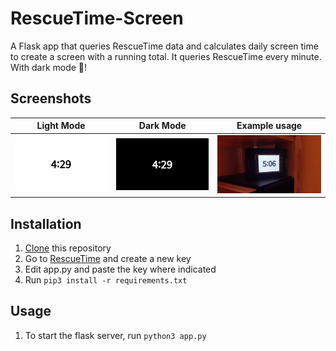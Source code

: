# RescueTime-Screen
A Flask app that queries RescueTime data and calculates daily screen time to create a screen with a running total. It queries RescueTime every minute. With dark mode :crescent_moon:!

## Screenshots
Light Mode             |  Dark Mode            | Example usage
:---------------------:|:---------------------:|:-------------------------:
![](images/light.png)  |  ![](images/dark.png) | ![](images/example_usage.jpg)
## Installation
1. [Clone](https://github.com/profwyattb/RescueTime-Screen/archive/master.zip) this repository
1. Go to [RescueTime](https://www.rescuetime.com/anapi/manage) and create a new key
1. Edit app.py and paste the key where indicated
1. Run `pip3 install -r requirements.txt`
## Usage
1. To start the flask server, run `python3 app.py`
